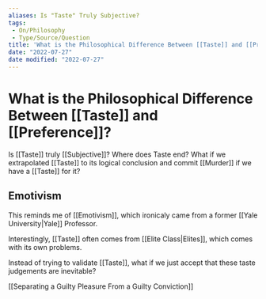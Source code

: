 ```yaml
---
aliases: Is "Taste" Truly Subjective?
tags:
 - On/Philosophy
 - Type/Source/Question
title: 'What is the Philosophical Difference Between [[Taste]] and [[Preference]]?'
date: "2022-07-27"
date modified: "2022-07-27"
---
```


# What is the Philosophical Difference Between [[Taste]] and [[Preference]]?
Is [[Taste]] truly [[Subjective]]? Where does Taste end? What if we extrapolated [[Taste]] to its logical conclusion and commit [[Murder]] if we have a [[Taste]] for it?

## Emotivism
This reminds me of [[Emotivism]], which ironicaly came from a former [[Yale University|Yale]] Professor.

Interestingly, [[Taste]] often comes from [[Elite Class|Elites]], which comes with its own problems.

Instead of trying to validate [[Taste]], what if we just accept that these taste judgements are inevitable?

[[Separating a Guilty Pleasure From a Guilty Conviction]]